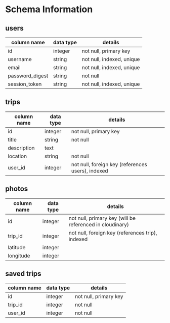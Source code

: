 # Schema Information

## users
column name     | data type | details
----------------|-----------|-----------------------
id              | integer   | not null, primary key
username        | string    | not null, indexed, unique
email           | string    | not null, indexed, unique
password_digest | string    | not null
session_token   | string    | not null, indexed, unique

## trips
column name | data type | details
------------|-----------|-----------------------
id          | integer   | not null, primary key
title       | string    | not null
description | text      |
location    | string    | not null
user_id     | integer   | not null, foreign key (references users), indexed

## photos
column name | data type | details
------------|-----------|-----------------------
id          | integer   | not null, primary key (will be referenced in cloudinary)
trip_id     | integer   | not null, foreign key (references trip), indexed
latitude    | integer   |
longitude   | integer   |

## saved trips

column name | data type | details
------------|-----------|-----------------------
id          | integer   | not null, primary key
trip_id     | integer   | not null
user_id     | integer   | not null
